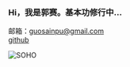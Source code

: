 

### Hi，我是郭赛。基本功修行中...
邮箱：guosainpu@gmail.com<br>
[github](https://github.com/guosainpu)



![SOHO](https://tva1.sinaimg.cn/large/008i3skNly1gqh1d2z4oyj31b20u07a4.jpg)



